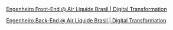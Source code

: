 [Engenheiro Front-End @ Air Liquide Brasil | Digital Transformation](https://airliquide.com.br)

[Engenheiro Back-End @ Air Liquide Brasil | Digital Transformation](https://airliquide.com.br)
